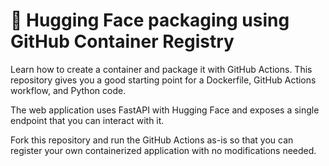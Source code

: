 
# 🤗 Hugging Face packaging using GitHub Container Registry

Learn how to create a container and package it with GitHub Actions. This repository gives you a good starting point for a Dockerfile, GitHub Actions workflow, and Python code.

The web application uses FastAPI with Hugging Face and exposes a single endpoint that you can interact with it. 

Fork this repository and run the GitHub Actions as-is so that you can register your own containerized application with no modifications needed.
